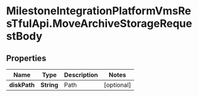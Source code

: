 # MilestoneIntegrationPlatformVmsResTfulApi.MoveArchiveStorageRequestBody

## Properties
Name | Type | Description | Notes
------------ | ------------- | ------------- | -------------
**diskPath** | **String** | Path | [optional] 
